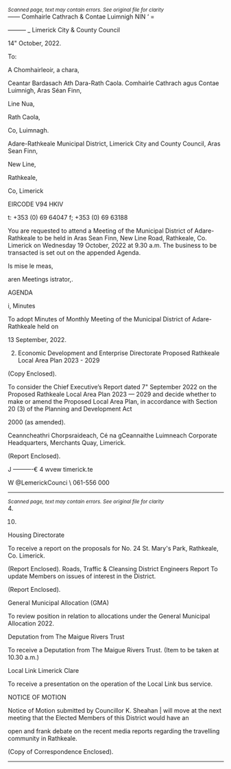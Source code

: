 *<small>Scanned page, text may contain errors. See original file for clarity</small>*  
—_—_ Comhairle Cathrach
& Contae Luimnigh
NIN ‘ =

——— _ Limerick City
& County Council

14" October, 2022.

To:

A Chomhairleoir, a chara,

Ceantar Bardasach Ath Dara-Rath Caola.
Comhairle Cathrach agus Contae Luimnigh,
Aras Séan Finn,

Line Nua,

Rath Caola,

Co, Luimnagh.

Adare-Rathkeale Municipal District,
Limerick City and County Council,
Aras Sean Finn,

New Line,

Rathkeale,

Co, Limerick

EIRCODE V94 HKIV

t: +353 (0) 69 64047
f; +353 (0) 69 63188

You are requested to attend a Meeting of the Municipal District of Adare-Rathkeale to be held in
Aras Sean Finn, New Line Road, Rathkeale, Co. Limerick on Wednesday 19 October, 2022 at 9.30
a.m. The business to be transacted is set out on the appended Agenda.

Is mise le meas,

aren
Meetings istrator,.

AGENDA

i, Minutes

To adopt Minutes of Monthly Meeting of the Municipal District of Adare-Rathkeale held on

13 September, 2022.

2. Economic Development and Enterprise Directorate
Proposed Rathkeale Local Area Plan 2023 - 2029

(Copy Enclosed).

To consider the Chief Executive’s Report dated 7" September 2022 on the Proposed
Rathkeale Local Area Plan 2023 — 2029 and decide whether to make or amend the Proposed
Local Area Plan, in accordance with Section 20 (3) of the Planning and Development Act

2000 (as amended).

Ceanncheathri Chorpsraideach, Cé na gCeannaithe Luimneach
Corporate Headquarters, Merchants Quay, Limerick.

(Report Enclosed).

J ———-€ 4
wvew timerick.te

W @LemerickCounci
\ 061-556 000

---
*<small>Scanned page, text may contain errors. See original file for clarity</small>*  
4.

10.

Housing Directorate

To receive a report on the proposals for No. 24 St. Mary's Park, Rathkeale, Co. Limerick.

(Report Enclosed).
Roads, Traffic & Cleansing
District Engineers Report
To update Members on issues of interest in the District.

(Report Enclosed).

General Municipal Allocation (GMA)

To review position in relation to allocations under the General Municipal Allocation 2022.

Deputation from The Maigue Rivers Trust

To receive a Deputation from The Maigue Rivers Trust. (Item to be taken at 10.30 a.m.)

Local Link Limerick Clare

To receive a presentation on the operation of the Local Link bus service.

NOTICE OF MOTION

Notice of Motion submitted by Councillor K. Sheahan
| will move at the next meeting that the Elected Members of this District would have an

open and frank debate on the recent media reports regarding the travelling community in
Rathkeale.

(Copy of Correspondence Enclosed).

---
